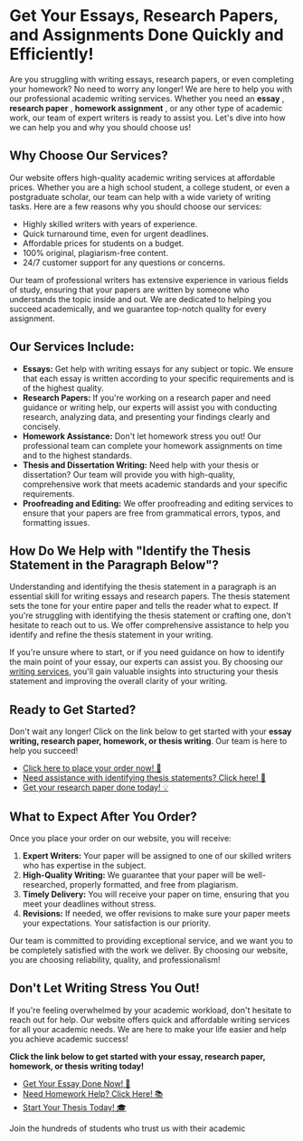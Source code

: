 # Get Your Essays, Research Papers, and Assignments Done Quickly and Efficiently!

Are you struggling with writing essays, research papers, or even completing your homework? No need to worry any longer! We are here to help you with our professional academic writing services. Whether you need an **essay** , **research paper** , **homework assignment** , or any other type of academic work, our team of expert writers is ready to assist you. Let's dive into how we can help you and why you should choose us!

## Why Choose Our Services?

Our website offers high-quality academic writing services at affordable prices. Whether you are a high school student, a college student, or even a postgraduate scholar, our team can help with a wide variety of writing tasks. Here are a few reasons why you should choose our services:

- Highly skilled writers with years of experience.
- Quick turnaround time, even for urgent deadlines.
- Affordable prices for students on a budget.
- 100% original, plagiarism-free content.
- 24/7 customer support for any questions or concerns.

Our team of professional writers has extensive experience in various fields of study, ensuring that your papers are written by someone who understands the topic inside and out. We are dedicated to helping you succeed academically, and we guarantee top-notch quality for every assignment.

## Our Services Include:

- **Essays:** Get help with writing essays for any subject or topic. We ensure that each essay is written according to your specific requirements and is of the highest quality.
- **Research Papers:** If you're working on a research paper and need guidance or writing help, our experts will assist you with conducting research, analyzing data, and presenting your findings clearly and concisely.
- **Homework Assistance:** Don't let homework stress you out! Our professional team can complete your homework assignments on time and to the highest standards.
- **Thesis and Dissertation Writing:** Need help with your thesis or dissertation? Our team will provide you with high-quality, comprehensive work that meets academic standards and your specific requirements.
- **Proofreading and Editing:** We offer proofreading and editing services to ensure that your papers are free from grammatical errors, typos, and formatting issues.

## How Do We Help with "Identify the Thesis Statement in the Paragraph Below"?

Understanding and identifying the thesis statement in a paragraph is an essential skill for writing essays and research papers. The thesis statement sets the tone for your entire paper and tells the reader what to expect. If you're struggling with identifying the thesis statement or crafting one, don't hesitate to reach out to us. We offer comprehensive assistance to help you identify and refine the thesis statement in your writing.

If you're unsure where to start, or if you need guidance on how to identify the main point of your essay, our experts can assist you. By choosing our [writing services](https://tinyurl.com/topessay?keyword=identify+the+thesis+statement+in+the+paragraph+below), you'll gain valuable insights into structuring your thesis statement and improving the overall clarity of your writing.

## Ready to Get Started?

Don't wait any longer! Click on the link below to get started with your **essay writing, research paper, homework, or thesis writing**. Our team is here to help you succeed!

- [Click here to place your order now! 🚀](https://tinyurl.com/topessay?keyword=identify+the+thesis+statement+in+the+paragraph+below)
- [Need assistance with identifying thesis statements? Click here! 📝](https://tinyurl.com/topessay?keyword=identify+the+thesis+statement+in+the+paragraph+below)
- [Get your research paper done today! 💡](https://tinyurl.com/topessay?keyword=identify+the+thesis+statement+in+the+paragraph+below)

## What to Expect After You Order?

Once you place your order on our website, you will receive:

1. **Expert Writers:** Your paper will be assigned to one of our skilled writers who has expertise in the subject.
2. **High-Quality Writing:** We guarantee that your paper will be well-researched, properly formatted, and free from plagiarism.
3. **Timely Delivery:** You will receive your paper on time, ensuring that you meet your deadlines without stress.
4. **Revisions:** If needed, we offer revisions to make sure your paper meets your expectations. Your satisfaction is our priority.

Our team is committed to providing exceptional service, and we want you to be completely satisfied with the work we deliver. By choosing our website, you are choosing reliability, quality, and professionalism!

## Don't Let Writing Stress You Out!

If you're feeling overwhelmed by your academic workload, don't hesitate to reach out for help. Our website offers quick and affordable writing services for all your academic needs. We are here to make your life easier and help you achieve academic success!

**Click the link below to get started with your essay, research paper, homework, or thesis writing today!**

- [Get Your Essay Done Now! 📝](https://tinyurl.com/topessay?keyword=identify+the+thesis+statement+in+the+paragraph+below)
- [Need Homework Help? Click Here! 📚](https://tinyurl.com/topessay?keyword=identify+the+thesis+statement+in+the+paragraph+below)
- [Start Your Thesis Today! 🎓](https://tinyurl.com/topessay?keyword=identify+the+thesis+statement+in+the+paragraph+below)

Join the hundreds of students who trust us with their academic
